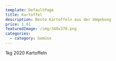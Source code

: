 ```yaml
---
template: DefaultPage
title: Kartoffel
description: Beste Kartoffeln aus der Umgebung
price: 1.01
featuredImage: /img/340x370.png
categories:
  - category: Gemüse
---
```

1kg 2020 Kartoffeln